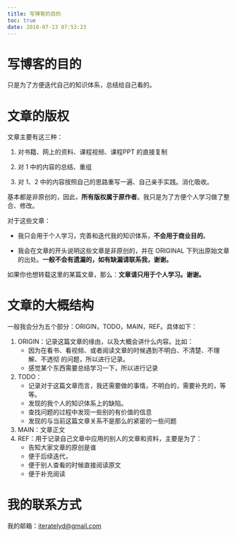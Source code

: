 ```yaml
---
title: 写博客的目的
toc: true
date: 2018-07-13 07:53:23
---
```

# 写博客的目的


只是为了方便迭代自己的知识体系，总结给自己看的。


# 文章的版权


文章主要有这三种：


1. 对书籍、网上的资料、课程视频、课程PPT 的直接复制

2. 对 1 中的内容的总结、重组

3. 对 1、2 中的内容按照自己的思路重写一遍、自己亲手实践。消化吸收。


基本都是非原创的，因此，**所有版权属于原作者**。我只是为了方便个人学习做了整合、修改。

对于这些文章：


* 我只会用于个人学习，完善和迭代我的知识体系，**不会用于商业目的**。

* 我会在文章的开头说明这些文章是非原创的，并在 ORIGINAL 下列出原始文章的出处。**一般不会有遗漏的，如有缺漏请联系我，谢谢。**


如果你也想转载这里的某篇文章，那么：**文章请只用于个人学习。谢谢。**

# 文章的大概结构


一般我会分为五个部分：ORIGIN，TODO，MAIN，REF。具体如下：




1. ORIGIN：记录这篇文章的缘由，以及大概会讲什么内容。比如：
     - 因为在看书、看视频、或者阅读文章的时候遇到不明白、不清楚、不理解、不透彻 的问题，所以进行记录。
     - 感觉某个东西需要总结学习一下，所以进行记录
2. TODO：
     - 记录对于这篇文章而言，我还需要做的事情，不明白的，需要补充的，等等。
     - 发现的我个人的知识体系上的缺陷。
     - 查找问题的过程中发现一些别的有价值的信息
     - 发现的与当前这篇文章关系不是那么的紧密的一些问题
3. MAIN：文章正文
4. REF：用于记录自己文章中应用的别人的文章和资料，主要是为了：
     - 告知大家文章的原创是谁
     - 便于后续迭代，
     - 便于别人查看的时候直接阅读原文
     - 便于补充阅读






# 我的联系方式

我的邮箱：iteratelyd@gmail.com
